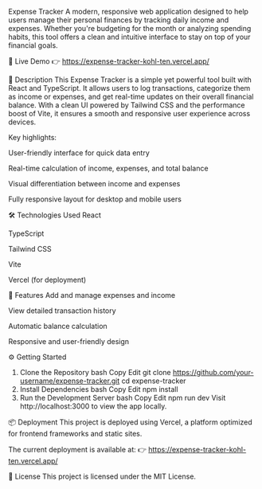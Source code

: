 Expense Tracker
A modern, responsive web application designed to help users manage their personal finances by tracking daily income and expenses. Whether you're budgeting for the month or analyzing spending habits, this tool offers a clean and intuitive interface to stay on top of your financial goals.

🚀 Live Demo
👉 https://expense-tracker-kohl-ten.vercel.app/

📖 Description
This Expense Tracker is a simple yet powerful tool built with React and TypeScript. It allows users to log transactions, categorize them as income or expenses, and get real-time updates on their overall financial balance. With a clean UI powered by Tailwind CSS and the performance boost of Vite, it ensures a smooth and responsive user experience across devices.

Key highlights:

User-friendly interface for quick data entry

Real-time calculation of income, expenses, and total balance

Visual differentiation between income and expenses

Fully responsive layout for desktop and mobile users

🛠️ Technologies Used
React

TypeScript

Tailwind CSS

Vite

Vercel (for deployment)

📸 Features
Add and manage expenses and income

View detailed transaction history

Automatic balance calculation

Responsive and user-friendly design

⚙️ Getting Started
1. Clone the Repository
bash
Copy
Edit
git clone https://github.com/your-username/expense-tracker.git
cd expense-tracker
2. Install Dependencies
bash
Copy
Edit
npm install
3. Run the Development Server
bash
Copy
Edit
npm run dev
Visit http://localhost:3000 to view the app locally.

📦 Deployment
This project is deployed using Vercel, a platform optimized for frontend frameworks and static sites.

The current deployment is available at:
👉 https://expense-tracker-kohl-ten.vercel.app/

📄 License
This project is licensed under the MIT License.
